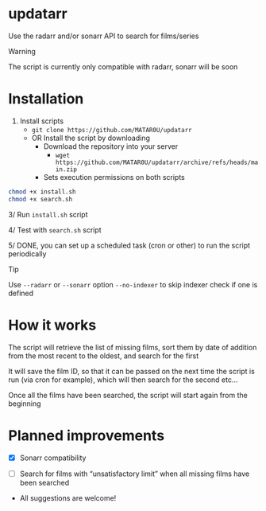 # updatarr
Use the radarr and/or sonarr API to search for films/series

> [!Warning]
> The script is currently only compatible with radarr, sonarr will be soon

# Installation
1. Install scripts
    - `git clone https://github.com/MATAR0U/updatarr`
    - OR Install the script by downloading
        - Download the repository into your server
            - `wget https://github.com/MATAR0U/updatarr/archive/refs/heads/main.zip`
        - Sets execution permissions on both scripts
```bash
chmod +x install.sh
chmod +x search.sh
```

3/ Run `install.sh` script

4/ Test with `search.sh` script

5/ DONE, you can set up a scheduled task (cron or other) to run the script periodically

> [!TIP]
> Use `--radarr` or `--sonarr` option
> `--no-indexer` to skip indexer check if one is defined

# How it works

The script will retrieve the list of missing films, sort them by date of addition from the most recent to the oldest, and search for the first

It will save the film ID, so that it can be passed on the next time the script is run (via cron for example), which will then search for the second etc...

Once all the films have been searched, the script will start again from the beginning

# Planned improvements

- [x] Sonarr compatibility

- [ ] Search for films with “unsatisfactory limit” when all missing films have been searched

- All suggestions are welcome!